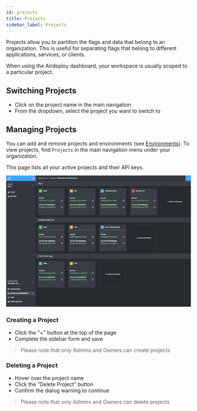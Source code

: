 ```yaml
---
id: projects
title: Projects
sidebar_label: Projects
---
```


Projects allow you to partition the flags and data that belong to an organization. This is useful for separating flags that belong to different applications, services, or clients.

When using the Airdeploy dashboard, your workspace is usually scoped to a particular project.

## Switching Projects

- Click on the project name in the main navigation
- From the dropdown, select the project you want to switch to

## Managing Projects

You can add and remove projects and environments (see [Environments](environments.md)). To view projects, find `Projects` in the main navigation menu under your organization.

This page lists all your active projects and their API keys.

![](assets/managing-projects.png)

### Creating a Project

- Click the "+" button at the top of the page
- Complete the sidebar form and save

> Please note that only Admins and Owners can create projects

### Deleting a Project

- Hover over the project name
- Click the "Delete Project" button
- Confirm the dialog warning to continue

> Please note that only Admins and Owners can delete projects

